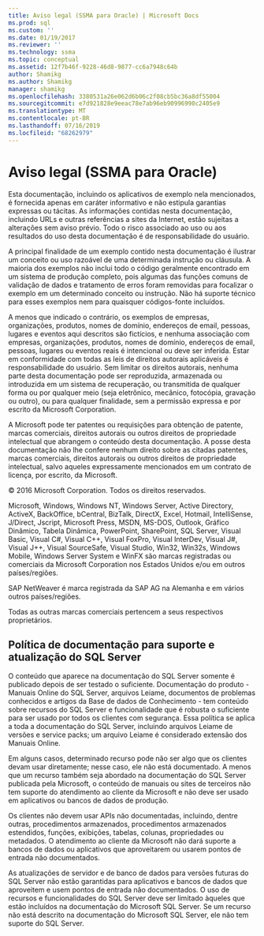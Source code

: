 ```yaml
---
title: Aviso legal (SSMA para Oracle) | Microsoft Docs
ms.prod: sql
ms.custom: ''
ms.date: 01/19/2017
ms.reviewer: ''
ms.technology: ssma
ms.topic: conceptual
ms.assetid: 12f7b46f-9228-46d8-9877-cc6a7948c64b
author: Shamikg
ms.author: Shamikg
manager: shamikg
ms.openlocfilehash: 3380531a26e062d6b06c2f08cb5bc36a8df55004
ms.sourcegitcommit: e7d921828e9eeac78e7ab96eb90996990c2405e9
ms.translationtype: MT
ms.contentlocale: pt-BR
ms.lasthandoff: 07/16/2019
ms.locfileid: "68262979"
---
```

# <a name="legal-notice-ssma-for-oracle"></a>Aviso legal (SSMA para Oracle)
Esta documentação, incluindo os aplicativos de exemplo nela mencionados, é fornecida apenas em caráter informativo e não estipula garantias expressas ou tácitas. As informações contidas nesta documentação, incluindo URLs e outras referências a sites da Internet, estão sujeitas a alterações sem aviso prévio. Todo o risco associado ao uso ou aos resultados do uso desta documentação é de responsabilidade do usuário.  
  
A principal finalidade de um exemplo contido nesta documentação é ilustrar um conceito ou uso razoável de uma determinada instrução ou cláusula. A maioria dos exemplos não inclui todo o código geralmente encontrado em um sistema de produção completo, pois algumas das funções comuns de validação de dados e tratamento de erros foram removidas para focalizar o exemplo em um determinado conceito ou instrução. Não há suporte técnico para esses exemplos nem para quaisquer códigos-fonte incluídos.  
  
A menos que indicado o contrário, os exemplos de empresas, organizações, produtos, nomes de domínio, endereços de email, pessoas, lugares e eventos aqui descritos são fictícios, e nenhuma associação com empresas, organizações, produtos, nomes de domínio, endereços de email, pessoas, lugares ou eventos reais é intencional ou deve ser inferida. Estar em conformidade com todas as leis de direitos autorais aplicáveis é responsabilidade do usuário. Sem limitar os direitos autorais, nenhuma parte desta documentação pode ser reproduzida, armazenada ou introduzida em um sistema de recuperação, ou transmitida de qualquer forma ou por qualquer meio (seja eletrônico, mecânico, fotocópia, gravação ou outro), ou para qualquer finalidade, sem a permissão expressa e por escrito da Microsoft Corporation.  
  
A Microsoft pode ter patentes ou requisições para obtenção de patente, marcas comerciais, direitos autorais ou outros direitos de propriedade intelectual que abrangem o conteúdo desta documentação. A posse desta documentação não lhe confere nenhum direito sobre as citadas patentes, marcas comerciais, direitos autorais ou outros direitos de propriedade intelectual, salvo aqueles expressamente mencionados em um contrato de licença, por escrito, da Microsoft.  
  
© 2016 Microsoft Corporation. Todos os direitos reservados.  
  
Microsoft, Windows, Windows NT, Windows Server, Active Directory, ActiveX, BackOffice, bCentral, BizTalk, DirectX, Excel, Hotmail, IntelliSense, J/Direct, Jscript, Microsoft Press, MSDN, MS-DOS, Outlook, Gráfico Dinâmico, Tabela Dinâmica, PowerPoint, SharePoint, SQL Server, Visual Basic, Visual C#, Visual C++, Visual FoxPro, Visual InterDev, Visual J#, Visual J++, Visual SourceSafe, Visual Studio, Win32, Win32s, Windows Mobile, Windows Server System e WinFX são marcas registradas ou comerciais da Microsoft Corporation nos Estados Unidos e/ou em outros países/regiões.  
  
SAP NetWeaver é marca registrada da SAP AG na Alemanha e em vários outros países/regiões.  
  
Todas as outras marcas comerciais pertencem a seus respectivos proprietários.  
  
## <a name="documentation-policy-for-sql-server-support-and-upgrade"></a>Política de documentação para suporte e atualização do SQL Server  
O conteúdo que aparece na documentação do SQL Server somente é publicado depois de ser testado o suficiente. Documentação do produto - Manuais Online do SQL Server, arquivos Leiame, documentos de problemas conhecidos e artigos da Base de dados de Conhecimento - tem conteúdo sobre recursos do SQL Server e funcionalidade que é robusta o suficiente para ser usado por todos os clientes com segurança. Essa política se aplica a toda a documentação do SQL Server, incluindo arquivos Leiame de versões e service packs; um arquivo Leiame é considerado extensão dos Manuais Online.  
  
Em alguns casos, determinado recurso pode não ser algo que os clientes devam usar diretamente; nesse caso, ele não está documentado. A menos que um recurso também seja abordado na documentação do SQL Server publicada pela Microsoft, o conteúdo de manuais ou sites de terceiros não tem suporte do atendimento ao cliente da Microsoft e não deve ser usado em aplicativos ou bancos de dados de produção.  
  
Os clientes não devem usar APIs não documentadas, incluindo, dentre outras, procedimentos armazenados, procedimentos armazenados estendidos, funções, exibições, tabelas, colunas, propriedades ou metadados. O atendimento ao cliente da Microsoft não dará suporte a bancos de dados ou aplicativos que aproveitarem ou usarem pontos de entrada não documentados.  
  
As atualizações de servidor e de banco de dados para versões futuras do SQL Server não estão garantidas para aplicativos e bancos de dados que aproveitem e usem pontos de entrada não documentados. O uso de recursos e funcionalidades do SQL Server deve ser limitado àqueles que estão incluídos na documentação do Microsoft SQL Server. Se um recurso não está descrito na documentação do Microsoft SQL Server, ele não tem suporte do SQL Server.  
  
